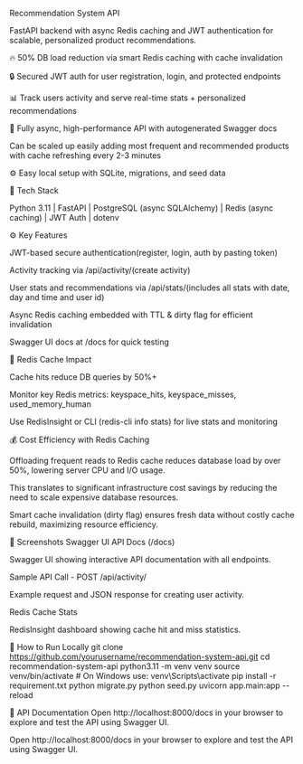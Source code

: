 Recommendation System API

FastAPI backend with async Redis caching and JWT authentication for scalable, personalized product recommendations.

🔥 50% DB load reduction via smart Redis caching with cache invalidation

🔒 Secured JWT auth for user registration, login, and protected endpoints

📊 Track users activity and serve real-time stats + personalized recommendations

🚀 Fully async, high-performance API with autogenerated Swagger docs

   Can be scaled up easily adding most frequent and recommended products with cache refreshing every  2-3 minutes

⚙️ Easy local setup with SQLite, migrations, and seed data

🧰 Tech Stack

Python 3.11 | FastAPI | PostgreSQL (async SQLAlchemy) | Redis (async caching) | JWT Auth | dotenv

⚙️ Key Features

JWT-based secure authentication(register, login, auth by pasting token)

Activity tracking via /api/activity/(create activity)

User stats and recommendations via /api/stats/(includes all stats with date, day and time and user id)

Async Redis caching embedded with TTL & dirty flag for efficient invalidation

Swagger UI docs at /docs for quick testing

🧊 Redis Cache Impact

Cache hits reduce DB queries by 50%+

Monitor key Redis metrics: keyspace_hits, keyspace_misses, used_memory_human

Use RedisInsight or CLI (redis-cli info stats) for live stats and monitoring

💰 Cost Efficiency with Redis Caching

Offloading frequent reads to Redis cache reduces database load by over 50%, lowering server CPU and I/O usage.

This translates to significant infrastructure cost savings by reducing the need to scale expensive database resources.

Smart cache invalidation (dirty flag) ensures fresh data without costly cache rebuild, maximizing resource efficiency.

📸 Screenshots
Swagger UI API Docs (/docs)


Swagger UI showing interactive API documentation with all endpoints.

Sample API Call - POST /api/activity/

Example request and JSON response for creating user activity.

Redis Cache Stats

RedisInsight dashboard showing cache hit and miss statistics.

🚀 How to Run Locally
git clone https://github.com/yourusername/recommendation-system-api.git
cd recommendation-system-api
python3.11 -m venv venv
source venv/bin/activate  # On Windows use: venv\Scripts\activate
pip install -r requirement.txt
python migrate.py
python seed.py
uvicorn app.main:app --reload

🔗 API Documentation
Open http://localhost:8000/docs
 in your browser to explore and test the API using Swagger UI.

Open http://localhost:8000/docs
 in your browser to explore and test the API using Swagger UI.
